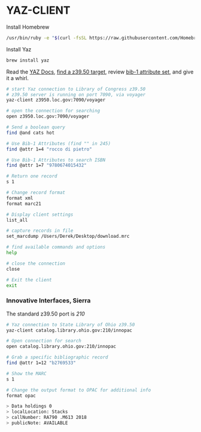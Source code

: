 YAZ-CLIENT
==========

Install Homebrew

```bash
/usr/bin/ruby -e "$(curl -fsSL https://raw.githubusercontent.com/Homebrew/install/master/install)"
```

Install Yaz

```bash
brew install yaz
```


Read the [YAZ Docs](http://www.indexdata.com/yaz/doc/), [find a z39.50 target](http://irspy.indexdata.com/), review [bib-1 attribute set](https://www.loc.gov/z3950/agency/defns/bib1.html), and give it a whirl.


```bash
# start Yaz connection to Library of Congress z39.50
# z39.50 server is running on port 7090, via voyager
yaz-client z3950.loc.gov:7090/voyager

# open the connection for searching
open z3950.loc.gov:7090/voyager

# Send a boolean query
find @and cats hot

# Use Bib-1 Attributes (find "" in 245)
find @attr 1=4 "rocco di pietro"

# Use Bib-1 Attributes to search ISBN
find @attr 1=7 "9780674015432"

# Return one record
s 1

# Change record format
format xml
format marc21

# Display client settings
list_all

# capture records in file
set_marcdump /Users/Derek/Desktop/download.mrc

# find available commands and options
help

# close the connection
close

# Exit the client
exit

```

### Innovative Interfaces, Sierra
The standard z39.50 port is *210*

```bash
# Yaz connection to State Library of Ohio z39.50
yaz-client catalog.library.ohio.gov:210/innopac

# Open connection for search
open catalog.library.ohio.gov:210/innopac

# Grab a specific bibliographic record
find @attr 1=12 "b2769533"

# Show the MARC
s 1

# Change the output format to OPAC for additional info
format opac

> Data holdings 0
> localLocation: Stacks
> callNumber: RA790 .M613 2018
> publicNote: AVAILABLE
```
